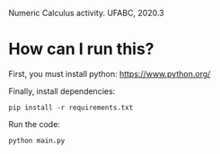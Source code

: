 Numeric Calculus activity. UFABC, 2020.3

# How can I run this?

First, you must install python: https://www.python.org/

Finally, install dependencies:
```
pip install -r requirements.txt
```
Run the code:
```
python main.py
```